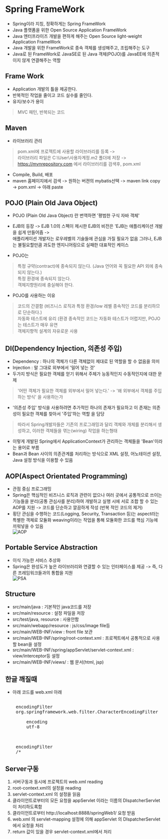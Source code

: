 Spring FrameWork
=========
+ Spring이라 지칭, 정확하게는 Spring FrameWork  
+ Java 플랫폼을 위한 Open Source Application FrameWork  
+ Java 엔터프라이즈 개발을 편하게 해주는 Open Source light-weight Application FrameWork 
+ Java 개발을 위한 FrameWork로 종속 객체를 생성해주고,  조립해주는 도구  
+ Java로 된 FrameWork로 JavaSE로 된 Java 객체(POJO)를 JavaEE에 의존적이지 않게 연결해주는 역할    


Frame Work
--------
+ Application 개발의 틀을 제공한다.   
+ 반복적인 작업을 줄이고 코드 실수를 줄인다.   
+ 유지/보수가 용이   
> MVC 패턴, 반복되는 코드   


Maven
-----------
+ 라이브러리 관리
> pom.xml에 프로젝트에 사용할 라이브러리를 등록 ->   
  라이브러리 파일은 C:\User\사용자계정\.m2 폴더에 저장 ->   
  https://mvnrepository.com 에서 라이브러리를 검색후, pom.xml
+ Compile, Build, 배포
+ maven 홈페이지에서 검색 -> 원하는 버젼의 mybatis선택 ->
  maven link copy -> pom.xml -> <dependencies>아래 paste


POJO (Plain Old Java Object)
-------------
+ POJO (Plain Old Java Object) 란 번역하면 '평범한 구식 자바 객체'   
+ EJB의 등장 -> EJB 1.0의 스펙이 제시한 EJB의 비전은 'EJB는 애플리케이션 개발을 쉽게 만들어줌 ->    
  애플리케이션 개발자는 로우레벨의 기술들에 관심을 가질 필요가 없음 그러나, EJB는 불필요할만큼 과도한 엔지니어링으로 실패한 대표적인 케이스   

+ POJO는
> 특정 규약(contract)에 종속되지 않는다. (Java 언어와 꼭 필요한 API 외에 종속되지 않는다.)   
  특정 환경에 종속되지 않는다.   
  객체지향원리에 충실해야 한다.   

+ POJO를 사용하는 이유
> 코드의 간결함 (비즈니스 로직과 특정 환경/low 레벨 종속적인 코드를 분리하므로 단순하다.)   
  자동화 테스트에 유리 (환경 종속적인 코드는 자동화 테스트가 어렵지만, POJO는 테스트가 매우 유연   
  객체지향적 설계의 자유로운 사용   


DI(Dependency Injection, 의존성 주입)
---------------
+ Dependency : 하나의 객체가 다른 객체없이 제대로 된 역할을 할 수 없음을 의미   
+ Injection : 말 그대로 외부에서 '밀어 넣는 것'   
+ 두가지 방식은 필요한 객체를 얻기 위해서 주체가 능동적인지 수동적인지에 대한 문제   

> '어떤 객체가 필요한 객체를 외부에서 밀어 넣는다.' -> '왜 외부에서 객체를 주입하는 방식' 을 사용하는가

+ '의존성 주입' 방식을 사용하려면 추가적인 하나의 존재가 필요하고 이 존재는 의존성이 필요한 객체를 찾아서 '주입'하는 역할 을 담당
> 따라서 Spring개발자들은 기존의 프로그래밍과 달리 객체와 개체를 분리해서 생성하고, 이러한 객체들을 엮는(wiring) 작업을 하는형태
+ 이렇게 개발된 Spring에서 ApplicationContext가 관리하는 객체들을 'Bean'이라는 용어로 부름
+ Bean과 Bean 사이의 의존관계를 처리하는 방식으로 XML 설정, 어노테이션 설정, Java 설정 방식을 이용할 수 있음    


AOP(Aspect Orientated Programming)
-------------------
+ 관점 중심 프로그래밍
+ Spring은 핵심적인 비즈니스 로직과 관련이 없으나 여러 곳에서 공통적으로 쓰이는 기능들을 분리(공통 관심사를 분리)하여 개발하고 실행 시에 서로 조합
  할 수 있는 AOP를 지원 -> 코드를 단순하고 깔끔하게 작성 (반복 적인 코드의 제거)
+ 횡단 관심을 수행하는 코드(Logging, Security, Transaction 등)는 aspect라는 특별한 객체로 모듈화
  weaving이라는 작업을 통해 모듈화한 코드를 핵심 기능에 끼워넣을 수 있음   
![AOP](https://encrypted-tbn0.gstatic.com/images?q=tbn:ANd9GcQmV8_FDP6At8kCDhCO_aZ392MgNt58ddv4NJaxj-vifZ1JgCBDvg)

Portable Service Abstraction
--------------
+ 이식 가능한 서비스 추상화
+ Spring은 완성도가 높은 라이브러리와 연결할 수 있는 인터페이스를 제공 -> 즉, 다른 프레임워크들과의 통합을 지원   
![PSA](https://gmlwjd9405.github.io/images/spring-framework/spring-feature-3.png)


Structure
---------
+ src/main/java : 기본적인 java코드를 저장   
+ src/main/resource : 설정 파일을 저장   
+ src/test/java, resource : 사용안함   
+ src/main/webapp/resource : js/css/image file등   
+ src/main/WEB-INF/view : front file 보관   
+ src/main/WEB-INF/spring/root-context.xml : 프로젝트에서 공통적으로 사용할 bean을 설정   
+ src/main/WEB-INF/spring/appServlet/servlet-context.xml : view/interceptor등 설정   
+ src/main/WEB-INF/views/ : 웹 문서(html, jsp)   


한글 깨질때
-------
+ 아래 코드를 web.xml </servlet-mapping> 아래 
<pre><filter>
	<filter-name>encodingFilter</filter-name>
	<filter-class>org.springframework.web.filter.CharacterEncodingFilter</filter-class>
	<init-param>
		<param-name>encoding</param-name>
		<param-value>utf-8</param-value>
	</init-param>
</filter>
<filter-mapping>
	<filter-name>encodingFilter</filter-name>
	<url-pattern>/*</url-pattern>
</filter-mapping></pre>


Server구동
------------
1. 서버구동과 동시에 프로젝트의 web.xml reading   
2. root-context.xml의 설정을 reading   
3. servlet-context.xml 의 설정을 읽음   
4. 클라이언트로부터의 모든 요청을 appServlet 이라는 이름의 DIspatcherServlet 이 처리하도록함   
5. 클라이언트로부터 http://localhost:8888/springWeb1/ 요청 받음   
6. web.xml 의 servlet-mapping 설정에 의해 appServlet 의 DIspatcherServlet 에서 요청을 처리   
7. return 값이 있을 경우 servlet-context.xml에서 처리   

<pre><beans:bean class="org.springframework.web.servlet.view.InternalResourceViewResolver">   
	<beans:property name="prefix" value="/WEB-INF/views/" />   
	<!-- return index의 명령을 실행 주소는  /WEB-INF/views/index.jsp 로 돌아가게 됨-->   
	<beans:property name="suffix" value=".jsp" />   
</beans:bean></pre>

